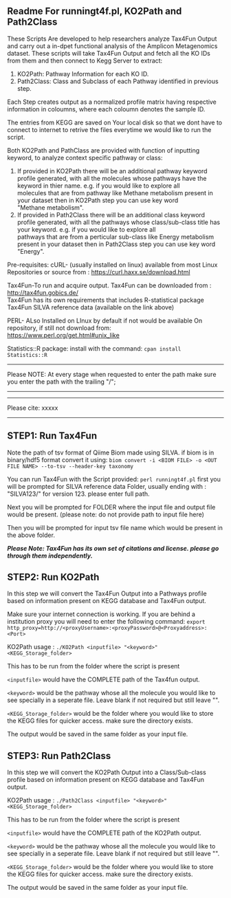 Readme For runningt4f.pl, KO2Path and Path2Class
------------------------------------------------------------------------

These Scripts Are developed to help researchers analyze Tax4Fun Output 
and carry out a in-dpet functional analysis of the Amplicon Metagenomics 
dataset. These scripts will take Tax4Fun Output and fetch all the KO IDs
from them and then connect to Kegg Server to extract:
1) KO2Path: Pathway Information for each KO ID.
2) Path2Class: Class and Subclass of each Pathway identified in previous
			   step.

Each Step creates output as a normalized profile matrix having
respective information in coloumns, where each coloumn denotes the
sample ID.

The entries from KEGG are saved on Your local disk so that we dont have 
to connect to internet to retrive the files everytime we would like to 
run the script.

Both KO2Path and PathClass are provided with function of inputting 
keyword, to analyze context specific pathway or class:
1) If provided in KO2Path there will be an additional pathway keyword 
   profile generated, with all the molecules whose pathways have the 
   keyword in thier name. e.g. if you would like to explore all  
   molecules that are from pathway like Methane metabolism present in  
   your dataset then in KO2Path step you can use key word  
   "Methane metabolism".
2) If provided in Path2Class there will be an additional class keyword 
   profile generated, with all the pathways whose class/sub-class title 
   has your keyword. e.g. if you would like to explore all  
   pathways that are from a perticular sub-class like Energy metabolism 
   present in your dataset then in Path2Class step you can use key word  
   "Energy".

Pre-requisites:
cURL-	(usually installed on linux)
		available from most Linux Repositories or source from :
		https://curl.haxx.se/download.html

Tax4Fun-To run and acquire output. Tax4Fun can be downloaded from :
		http://tax4fun.gobics.de/  
		Tax4Fun has its own requirements that includes 
		R-statistical package
		Tax4Fun SILVA reference data (available on the link above)

PERL-	 ALso Installed on LInux by default if not would be available 
		On repository, if still not download from: 
		https://www.perl.org/get.html#unix_like

Statistics::R package:
		install with the command:
		`cpan install Statistics::R`
************************************************************************
Please NOTE: At every stage when requested to enter the path make sure 
			 you enter the path with the trailing "/";
************************************************************************
************************************************************************
Please cite:
xxxxx
************************************************************************

STEP1: Run Tax4Fun
----------------
Note the path of tsv format of Qiime Biom made using SILVA. if biom is
in binary/hdf5 format convert it using:
`biom convert -i <BIOM FILE> -o <OUT FILE NAME> --to-tsv --header-key taxonomy`

You can run Tax4Fun with the Script provided:
`perl runningt4f.pl`
first you will be prompted for SILVA reference data Folder, usually 
ending with : "SILVA123/" for version 123. please enter full path.

Next you will be prompted for FOLDER where the input file and output 
file would be present.
(please note: do not provide path to input file here)

Then you will be prompted for input tsv file name which would be present 
in the above folder.

***Please Note: Tax4Fun has its own set of citations and license. please go through them independently.***

STEP2: Run KO2Path
-------------------
In this step we will convert the Tax4Fun Output into a Pathways profile
based on information present on KEGG database and Tax4Fun output.

Make sure your internet connection is working. If you are behind a 
institution proxy you will need to enter the following command:
`export http_proxy=http://<proxyUsername>:<proxyPassword>@<Proxyaddress>:<Port>`

KO2Path usage :
`./KO2Path <inputfile> "<keyword>" <KEGG_Storage_folder>`

This has to be run from the folder where the script is present

`<inputfile>` would have the COMPLETE path of the Tax4fun output.

`<keyword>` would be the pathway whose all the molecule you would like to 
see specially in a seperate file. Leave blank if not required but still 
leave "".

`<KEGG_Storage_folder>` would be the folder where you would like to store 
the KEGG files for quicker access. make sure the directory exists.

The output would be saved in the same folder as your input file.

STEP3: Run Path2Class
----------------------
In this step we will convert the KO2Path Output into a Class/Sub-class 
profile based on information present on KEGG database and Tax4Fun
output.

KO2Path usage :
`./Path2Class <inputfile> "<keyword>" <KEGG_Storage_folder>`

This has to be run from the folder where the script is present

`<inputfile>` would have the COMPLETE path of the KO2Path output.

`<keyword>` would be the pathway whose all the molecule you would like to 
see specially in a seperate file. Leave blank if not required but still 
leave "".

`<KEGG_Storage_folder>` would be the folder where you would like to store 
the KEGG files for quicker access. make sure the directory exists.

The output would be saved in the same folder as your input file.
